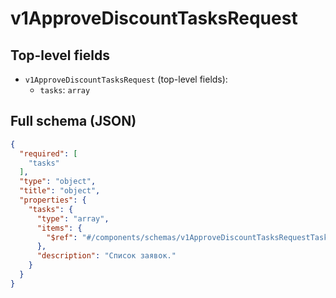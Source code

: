 # v1ApproveDiscountTasksRequest

## Top-level fields
- `v1ApproveDiscountTasksRequest` (top-level fields):
  - `tasks`: `array`

## Full schema (JSON)
```json
{
  "required": [
    "tasks"
  ],
  "type": "object",
  "title": "object",
  "properties": {
    "tasks": {
      "type": "array",
      "items": {
        "$ref": "#/components/schemas/v1ApproveDiscountTasksRequestTask"
      },
      "description": "Список заявок."
    }
  }
}
```
